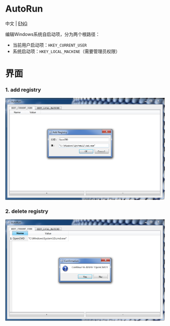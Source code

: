 # AutoRun

中文 | [ENG](doc/ENG.md)

编辑Windows系统自启动项，分为两个根路径：

+ 当前用户启动项：`HKEY_CURRENT_USER`
+ 系统启动项：`HKEY_LOCAL_MACHINE`（需要管理员权限）



# 界面

### 1. add registry

![add](doc/add.png)



### 2. delete registry

![delete](doc/delete.png)